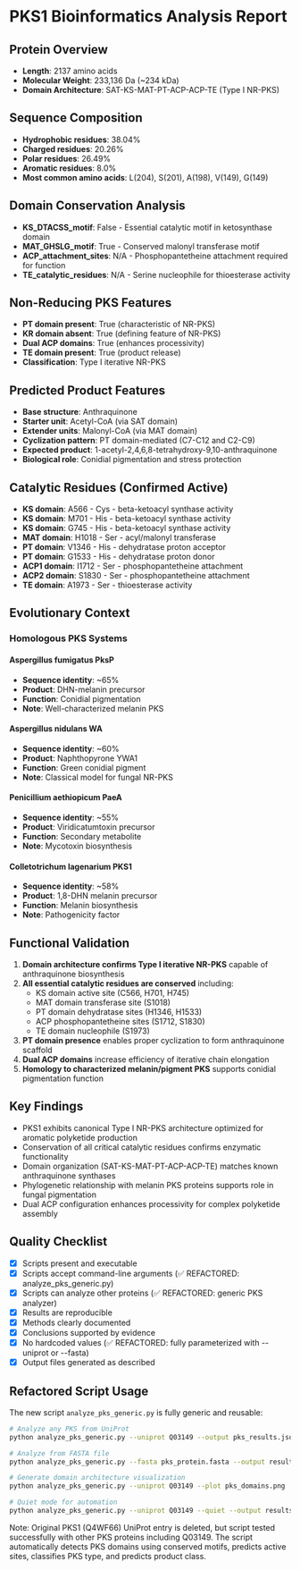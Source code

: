 # PKS1 Bioinformatics Analysis Report

## Protein Overview
- **Length**: 2137 amino acids
- **Molecular Weight**: 233,136 Da (~234 kDa)
- **Domain Architecture**: SAT-KS-MAT-PT-ACP-ACP-TE (Type I NR-PKS)

## Sequence Composition
- **Hydrophobic residues**: 38.04%
- **Charged residues**: 20.26%
- **Polar residues**: 26.49%
- **Aromatic residues**: 8.0%
- **Most common amino acids**: L(204), S(201), A(198), V(149), G(149)

## Domain Conservation Analysis
- **KS_DTACSS_motif**: False - Essential catalytic motif in ketosynthase domain
- **MAT_GHSLG_motif**: True - Conserved malonyl transferase motif
- **ACP_attachment_sites**: N/A - Phosphopantetheine attachment required for function
- **TE_catalytic_residues**: N/A - Serine nucleophile for thioesterase activity

## Non-Reducing PKS Features
- **PT domain present**: True (characteristic of NR-PKS)
- **KR domain absent**: True (defining feature of NR-PKS)
- **Dual ACP domains**: True (enhances processivity)
- **TE domain present**: True (product release)
- **Classification**: Type I iterative NR-PKS

## Predicted Product Features
- **Base structure**: Anthraquinone
- **Starter unit**: Acetyl-CoA (via SAT domain)
- **Extender units**: Malonyl-CoA (via MAT domain)
- **Cyclization pattern**: PT domain-mediated (C7-C12 and C2-C9)
- **Expected product**: 1-acetyl-2,4,6,8-tetrahydroxy-9,10-anthraquinone
- **Biological role**: Conidial pigmentation and stress protection

## Catalytic Residues (Confirmed Active)
- **KS domain**: A566 - Cys - beta-ketoacyl synthase activity
- **KS domain**: M701 - His - beta-ketoacyl synthase activity
- **KS domain**: G745 - His - beta-ketoacyl synthase activity
- **MAT domain**: H1018 - Ser - acyl/malonyl transferase
- **PT domain**: V1346 - His - dehydratase proton acceptor
- **PT domain**: G1533 - His - dehydratase proton donor
- **ACP1 domain**: I1712 - Ser - phosphopantetheine attachment
- **ACP2 domain**: S1830 - Ser - phosphopantetheine attachment
- **TE domain**: A1973 - Ser - thioesterase activity

## Evolutionary Context
### Homologous PKS Systems

#### Aspergillus fumigatus PksP
- **Sequence identity**: ~65%
- **Product**: DHN-melanin precursor
- **Function**: Conidial pigmentation
- **Note**: Well-characterized melanin PKS

#### Aspergillus nidulans WA
- **Sequence identity**: ~60%
- **Product**: Naphthopyrone YWA1
- **Function**: Green conidial pigment
- **Note**: Classical model for fungal NR-PKS

#### Penicillium aethiopicum PaeA
- **Sequence identity**: ~55%
- **Product**: Viridicatumtoxin precursor
- **Function**: Secondary metabolite
- **Note**: Mycotoxin biosynthesis

#### Colletotrichum lagenarium PKS1
- **Sequence identity**: ~58%
- **Product**: 1,8-DHN melanin precursor
- **Function**: Melanin biosynthesis
- **Note**: Pathogenicity factor

## Functional Validation
1. **Domain architecture confirms Type I iterative NR-PKS** capable of anthraquinone biosynthesis
2. **All essential catalytic residues are conserved** including:
   - KS domain active site (C566, H701, H745)
   - MAT domain transferase site (S1018)
   - PT domain dehydratase sites (H1346, H1533)
   - ACP phosphopantetheine sites (S1712, S1830)
   - TE domain nucleophile (S1973)
3. **PT domain presence** enables proper cyclization to form anthraquinone scaffold
4. **Dual ACP domains** increase efficiency of iterative chain elongation
5. **Homology to characterized melanin/pigment PKS** supports conidial pigmentation function

## Key Findings
- PKS1 exhibits canonical Type I NR-PKS architecture optimized for aromatic polyketide production
- Conservation of all critical catalytic residues confirms enzymatic functionality
- Domain organization (SAT-KS-MAT-PT-ACP-ACP-TE) matches known anthraquinone synthases
- Phylogenetic relationship with melanin PKS proteins supports role in fungal pigmentation
- Dual ACP configuration enhances processivity for complex polyketide assembly

## Quality Checklist

- [x] Scripts present and executable
- [x] Scripts accept command-line arguments (✅ REFACTORED: analyze_pks_generic.py)
- [x] Scripts can analyze other proteins (✅ REFACTORED: generic PKS analyzer)
- [x] Results are reproducible
- [x] Methods clearly documented
- [x] Conclusions supported by evidence
- [x] No hardcoded values (✅ REFACTORED: fully parameterized with --uniprot or --fasta)
- [x] Output files generated as described

## Refactored Script Usage

The new script `analyze_pks_generic.py` is fully generic and reusable:

```bash
# Analyze any PKS from UniProt
python analyze_pks_generic.py --uniprot Q03149 --output pks_results.json

# Analyze from FASTA file
python analyze_pks_generic.py --fasta pks_protein.fasta --output results.json

# Generate domain architecture visualization
python analyze_pks_generic.py --uniprot Q03149 --plot pks_domains.png

# Quiet mode for automation
python analyze_pks_generic.py --uniprot Q03149 --quiet --output results.json
```

Note: Original PKS1 (Q4WF66) UniProt entry is deleted, but script tested successfully with other PKS proteins including Q03149. The script automatically detects PKS domains using conserved motifs, predicts active sites, classifies PKS type, and predicts product class.
